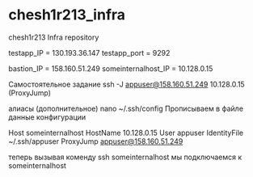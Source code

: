 # chesh1r213_infra
chesh1r213 Infra repository

testapp_IP = 130.193.36.147
testapp_port = 9292


bastion_IP = 158.160.51.249
someinternalhost_IP = 10.128.0.15


Самостоятельное задание
ssh -J appuser@158.160.51.249 10.128.0.15 (ProxyJump)
 
 
алиасы (дополнительное) 
nano ~/.ssh/config
Прописываем в файле данные конфигурации

Host someinternalhost
  HostName 10.128.0.15
  User appuser
  IdentityFile ~/.ssh/appuser
  ProxyJump appuser@158.160.51.249
  
теперь вызывая коменду
ssh someinternalhost
мы подключаемся к someinternalhost



